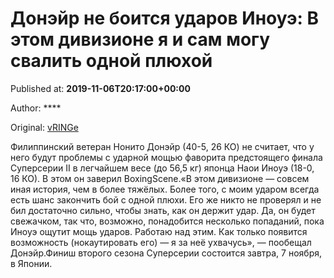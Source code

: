 
# Донэйр не боится ударов Иноуэ: В этом дивизионе я и сам могу свалить одной плюхой

Published at: **2019-11-06T20:17:00+00:00**

Author: ****

Original: [vRINGe](https://vringe.com/news/129290-doneyr-ne-boitsya-udarov-inoue-v-etom-divizione-ya-i-sam-mogu-svalit-odnoy-plyukhoy.htm)

Филиппинский ветеран Нонито Донэйр (40-5, 26 КО) не считает, что у него будут проблемы с ударной мощью фаворита предстоящего финала Суперсерии II в легчайшем весе (до 56,5 кг) японца Наои Иноуэ (18-0, 16 КО). В этом он заверил BoxingScene.«В этом дивизионе — совсем иная история, чем в более тяжёлых. Более того, с моим ударом всегда есть шанс закончить бой с одной плюхи. Его же никто не проверял и не бил достаточно сильно, чтобы знать, как он держит удар. Да, он будет свежачком, так что, возможно, понадобится несколько попаданий, пока Иноуэ ощутит мощь ударов. Работаю над этим. Как только появится возможность (нокаутировать его) — я за неё ухвачусь», — пообещал Донэйр.Финиш второго сезона Суперсерии состоится завтра, 7 ноября, в Японии.
